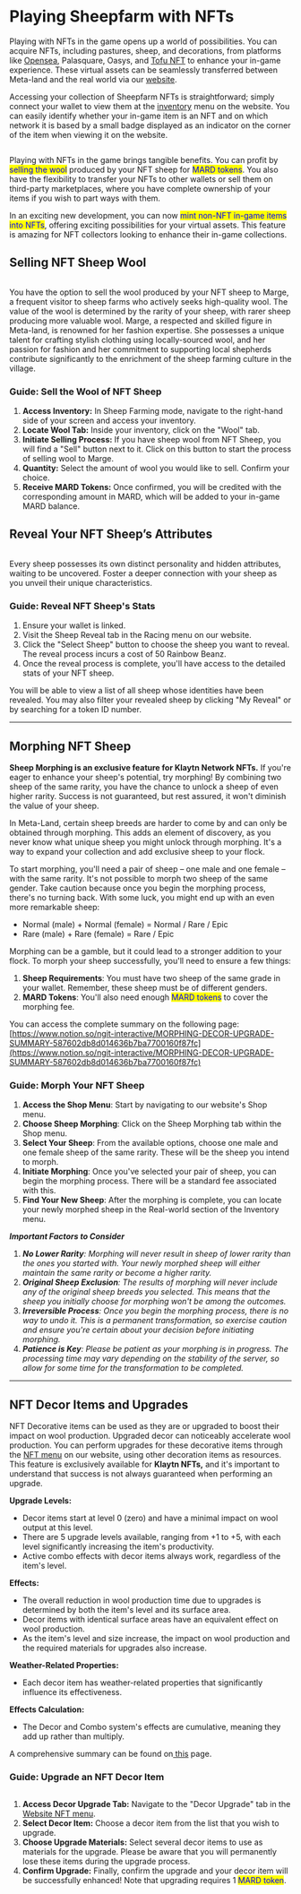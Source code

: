 # Playing Sheepfarm with NFTs

Playing with NFTs in the game opens up a world of possibilities. You can acquire NFTs, including pastures, sheep, and decorations, from platforms like [Opensea](https://opensea.io/collection/sheepfarm), Palasquare, Oasys, and [Tofu NFT](https://tofunft.com/collection/sheepfarm-in-meta-land/items) to enhance your in-game experience. These virtual assets can be seamlessly transferred between Meta-land and the real world via our [website](https://sheepfarm.io/).



Accessing your collection of Sheepfarm NFTs is straightforward; simply connect your wallet to view them at the [inventory](https://sheepfarm.io/inventory) menu on the website. You can easily identify whether your in-game item is an NFT and on which network it is based by a small badge displayed as an indicator on the corner of the item when viewing it on the website.

<figure><img src="../../.gitbook/assets/2024-01-22 16 19 58 (2).png" alt=""><figcaption></figcaption></figure>

Playing with NFTs in the game brings tangible benefits. You can profit by <mark style="color:blue;">selling the wool</mark> produced by your NFT sheep for <mark style="color:blue;">MARD tokens</mark>. You also have the flexibility to transfer your NFTs to other wallets or sell them on third-party marketplaces, where you have complete ownership of your items if you wish to part ways with them.



In an exciting new development, you can now <mark style="color:blue;">mint non-NFT in-game items into NFTs</mark>, offering exciting possibilities for your virtual assets. This feature is amazing for NFT collectors looking to enhance their in-game collections.



##

## Selling NFT Sheep Wool

<figure><img src="../../.gitbook/assets/2024-01-22 15 57 56.png" alt=""><figcaption></figcaption></figure>

You have the option to sell the wool produced by your NFT sheep to Marge, a frequent visitor to sheep farms who actively seeks high-quality wool. The value of the wool is determined by the rarity of your sheep, with rarer sheep producing more valuable wool. Marge, a respected and skilled figure in Meta-land, is renowned for her fashion expertise. She possesses a unique talent for crafting stylish clothing using locally-sourced wool, and her passion for fashion and her commitment to supporting local shepherds contribute significantly to the enrichment of the sheep farming culture in the village.



### **Guide: Sell the Wool of NFT Sheep**

1. **Access Inventory:** In Sheep Farming mode, navigate to the right-hand side of your screen and access your inventory.
2. **Locate Wool Tab:** Inside your inventory, click on the "Wool" tab.
3. **Initiate Selling Process:** If you have sheep wool from NFT Sheep, you will find a "Sell" button next to it. Click on this button to start the process of selling wool to Marge.
4. **Quantity:** Select the amount of wool you would like to sell. Confirm your choice.
5. **Receive MARD Tokens:** Once confirmed, you will be credited with the corresponding amount in MARD, which will be added to your in-game MARD balance.



## **Reveal Your NFT Sheep’s Attributes**

<figure><img src="../../.gitbook/assets/Untitled.png" alt=""><figcaption></figcaption></figure>

Every sheep possesses its own distinct personality and hidden attributes, waiting to be uncovered. Foster a deeper connection with your sheep as you unveil their unique characteristics.



### Guide: Reveal NFT Sheep's Stats

1. Ensure your wallet is linked.
2. Visit the Sheep Reveal tab in the Racing menu on our website.
3. Click the "Select Sheep" button to choose the sheep you want to reveal. The reveal process incurs a cost of 50 Rainbow Beanz.
4. Once the reveal process is complete, you'll have access to the detailed stats of your NFT sheep.

You will be able to view a list of all sheep whose identities have been revealed. You may also filter your revealed sheep by clicking "My Reveal" or by searching for a token ID number.



***

## Morphing NFT Sheep

**Sheep Morphing is an exclusive feature for Klaytn Network NFTs.** If you're eager to enhance your sheep's potential, try morphing! By combining two sheep of the same rarity, you have the chance to unlock a sheep of even higher rarity. Success is not guaranteed, but rest assured, it won't diminish the value of your sheep.



In Meta-Land, certain sheep breeds are harder to come by and can only be obtained through morphing. This adds an element of discovery, as you never know what unique sheep you might unlock through morphing. It's a way to expand your collection and add exclusive sheep to your flock.



To start morphing, you'll need a pair of sheep – one male and one female – with the same rarity. It's not possible to morph two sheep of the same gender. Take caution because once you begin the morphing process, there's no turning back. With some luck, you might end up with an even more remarkable sheep:

* Normal (male) + Normal (female) = Normal / Rare / Epic
* Rare (male) + Rare (female) = Rare / Epic



Morphing can be a gamble, but it could lead to a stronger addition to your flock. To morph your sheep successfully, you'll need to ensure a few things:

1. **Sheep Requirements**: You must have two sheep of the same grade in your wallet. Remember, these sheep must be of different genders.
2. **MARD Tokens**: You'll also need enough <mark style="color:blue;">MARD tokens</mark> to cover the morphing fee.



You can access the complete summary on the following page:[https://www.notion.so/ngit-interactive/MORPHING-DECOR-UPGRADE-SUMMARY-587602db8d014636b7ba7700160f87fc](https://www.notion.so/ngit-interactive/MORPHING-DECOR-UPGRADE-SUMMARY-587602db8d014636b7ba7700160f87fc)



### **Guide: Morph Your NFT Sheep**

1. **Access the Shop Menu**: Start by navigating to our website's Shop menu.
2. **Choose Sheep Morphing**: Click on the Sheep Morphing tab within the Shop menu.
3. **Select Your Sheep**: From the available options, choose one male and one female sheep of the same rarity. These will be the sheep you intend to morph.
4. **Initiate Morphing**: Once you've selected your pair of sheep, you can begin the morphing process. There will be a standard fee associated with this.
5. **Find Your New Sheep**: After the morphing is complete, you can locate your newly morphed sheep in the Real-world section of the Inventory menu.



_**Important Factors to Consider**_

1. _**No Lower Rarity**: Morphing will never result in sheep of lower rarity than the ones you started with. Your newly morphed sheep will either maintain the same rarity or become a higher rarity._
2. _**Original Sheep Exclusion**: The results of morphing will never include any of the original sheep breeds you selected. This means that the sheep you initially choose for morphing won't be among the outcomes._
3. _**Irreversible Process**: Once you begin the morphing process, there is no way to undo it. This is a permanent transformation, so exercise caution and ensure you're certain about your decision before initiating morphing._
4. _**Patience is Key**: Please be patient as your morphing is in progress. The processing time may vary depending on the stability of the server, so allow for some time for the transformation to be completed._



***

## **NFT Decor Items and Upgrades**

NFT Decorative items can be used as they are or upgraded to boost their impact on wool production. Upgraded decor can noticeably accelerate wool production. You can perform upgrades for these decorative items through the [NFT menu](https://sheepfarm.io/upgrades) on our website, using other decoration items as resources. This feature is exclusively available for **Klaytn NFTs,** and it's important to understand that success is not always guaranteed when performing an upgrade.



**Upgrade Levels:**

* Decor items start at level 0 (zero) and have a minimal impact on wool output at this level.
* There are 5 upgrade levels available, ranging from +1 to +5, with each level significantly increasing the item's productivity.
* Active combo effects with decor items always work, regardless of the item's level.

**Effects:**

* The overall reduction in wool production time due to upgrades is determined by both the item's level and its surface area.
* Decor items with identical surface areas have an equivalent effect on wool production.
* As the item's level and size increase, the impact on wool production and the required materials for upgrades also increase.

**Weather-Related Properties:**

* Each decor item has weather-related properties that significantly influence its effectiveness.

**Effects Calculation:**

* The Decor and Combo system's effects are cumulative, meaning they add up rather than multiply.



A comprehensive summary can be found on[ this](https://www.notion.so/ngit-interactive/MORPHING-DECOR-UPGRADE-SUMMARY-587602db8d014636b7ba7700160f87fc) page.



### **Guide: Upgrade an NFT Decor Item**

<figure><img src="../../.gitbook/assets/Untitled (1).png" alt=""><figcaption></figcaption></figure>

1. **Access Decor Upgrade Tab:** Navigate to the "Decor Upgrade" tab in the [Website NFT menu](https://sheepfarm.io/upgrades).
2. **Select Decor Item:** Choose a decor item from the list that you wish to upgrade.
3. **Choose Upgrade Materials:** Select several decor items to use as materials for the upgrade. Please be aware that you will permanently lose these items during the upgrade process.
4. **Confirm Upgrade:** Finally, confirm the upgrade and your decor item will be successfully enhanced! Note that upgrading requires 1 <mark style="color:blue;">MARD token</mark>.

